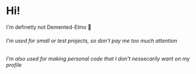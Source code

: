 # Hi!

I'm definetly not Demented-Elmo 👀

###### I'm used for small or test projects, so don't pay me too much attention
###### I'm also used for making personal code that I don't nessecarily want on my profile
